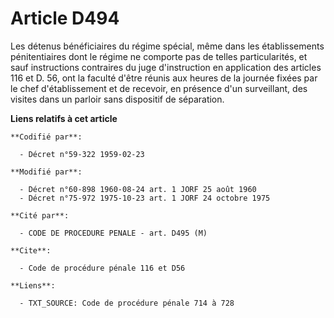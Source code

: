 # Article D494

Les détenus bénéficiaires du régime spécial, même dans les établissements pénitentiaires dont le régime ne comporte pas de
telles particularités, et sauf instructions contraires du juge d'instruction en application des articles 116 et D. 56, ont la
faculté d'être réunis aux heures de la journée fixées par le chef d'établissement et de recevoir, en présence d'un
surveillant, des visites dans un parloir sans dispositif de séparation.

**Liens relatifs à cet article**

	**Codifié par**:

	  - Décret n°59-322 1959-02-23

	**Modifié par**:

	  - Décret n°60-898 1960-08-24 art. 1 JORF 25 août 1960
	  - Décret n°75-972 1975-10-23 art. 1 JORF 24 octobre 1975

	**Cité par**:

	  - CODE DE PROCEDURE PENALE - art. D495 (M)

	**Cite**:

	  - Code de procédure pénale 116 et D56

	**Liens**:

	  - TXT_SOURCE: Code de procédure pénale 714 à 728
